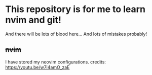 # This repository is for me to learn nvim and git!

And there will be lots of blood here... And lots of mistakes probably!

## ~~nvim~~

I have stored my neovim configurations.
credits: https://youtu.be/w7i4amO_zaE
